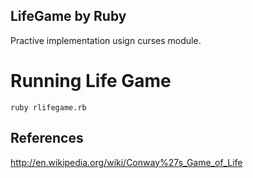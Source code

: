 LifeGame by Ruby
---
Practive implementation usign curses module.

# Running Life Game
```
ruby rlifegame.rb
```
## References
http://en.wikipedia.org/wiki/Conway%27s_Game_of_Life
